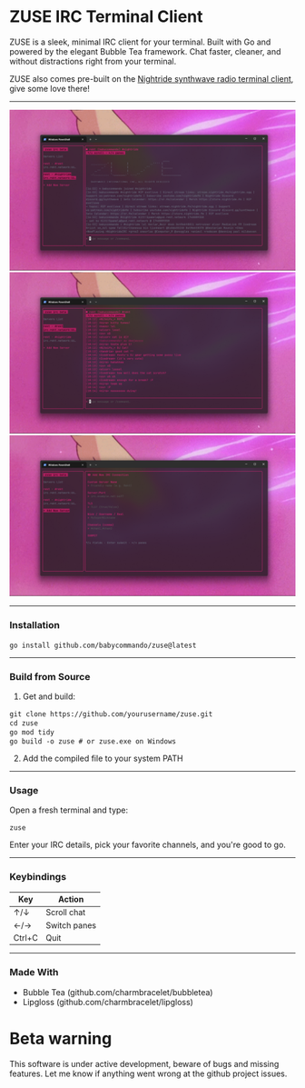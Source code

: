 # ZUSE IRC Terminal Client

ZUSE is a sleek, minimal IRC client for your terminal. Built with Go and powered by the elegant Bubble Tea framework. Chat faster, cleaner, and without distractions right from your terminal.

ZUSE also comes pre-built on the [Nightride synthwave radio terminal client](https://github.com/babycommando/nightride-cli), give some love there!

---

![ZUSE Screenshot 1](assets/img1.png)
![ZUSE Screenshot 2](assets/img2.png)
![ZUSE Screenshot 3](assets/img3.png)

---

### Installation

```
go install github.com/babycommando/zuse@latest
```

---
### Build from Source

1. Get and build:
```
git clone https://github.com/yourusername/zuse.git
cd zuse
go mod tidy
go build -o zuse # or zuse.exe on Windows
```

2. Add the compiled file to your system PATH

---

### Usage

Open a fresh terminal and type:
```
zuse
```

Enter your IRC details, pick your favorite channels, and you're good to go.

---

### Keybindings

| Key     | Action            |
|---------|-------------------|
| ↑/↓     | Scroll chat       |
| ←/→     | Switch panes      |
| Ctrl+C  | Quit              |

---

### Made With

- Bubble Tea (github.com/charmbracelet/bubbletea)
- Lipgloss (github.com/charmbracelet/lipgloss)

# Beta warning
This software is under active development, beware of bugs and missing features.
Let me know if anything went wrong at the github project issues.
